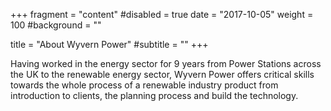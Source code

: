 +++
fragment = "content"
#disabled = true
date = "2017-10-05"
weight = 100
#background = ""

title = "About Wyvern Power"
#subtitle = ""
+++

Having worked in the energy sector for 9 years from Power Stations across the UK to the renewable energy sector, Wyvern Power offers critical skills towards the whole process of a renewable industry product from introduction to clients, the planning process and build the technology.

